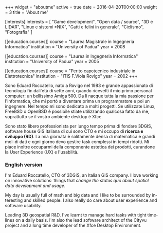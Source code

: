 +++
widget = "aboutme"
active = true
date = 2016-04-20T00:00:00
weight = 3
title = "About me"

[interests]
  interests = [
    "Game development",
    "Open data / source",
    "3D e LIDAR",
    "Linux e sistemi *NIX",
    "Gatti e felini in generale",
    "Ciclismo",
    "Fotografia"
  ]

[[education.courses]]
  course = "Laurea Magistrale in Ingegneria Informatica"
  institution = "University of Padua"
  year = 2008

[[education.courses]]
  course = "Laurea in Ingegneria Informatica"
  institution = "University of Padua"
  year = 2005

[[education.courses]]
  course = "Perito capotecnico industriale in Elettrotecnica"
  institution = "ITIS F.Viola Rovigo"
  year = 2002
+++

Sono Eduard Roccatello, nato a Rovigo nel 1983 e grande appassionato di tecnologia fin dall'età di sette anni, quando ricevetti il mio primo personal computer: un bellissimo Amiga 500.
Da lì nacque tutta la mia passione per l'informatica, che mi portò a diventare prima un programmatore e poi un ingegnere.
Nel tempo mi sono dedicato a molti progetti. Se utilizzate Linux, FreeBSD o OpenBSD è possibile stiate utilizzando qualcosa fatto da me, soprattutto se il vostro ambiente desktop è Xfce.

Sono stato libero professionista per lungo tempo prima di fondare 3DGIS, software house GIS italiana di cui sono CTO e mi occupo di **ricerca e sviluppo (RD)**.
La mia giornata è solitamente densa di matematica e grandi moli di dati e ogni giorno devo gestire task complessi in tempi ridotti. Mi piace inoltre occuparmi della componente estetica dei prodotti, curandone la User Experience (UX) e l'usabilità.

<section lang="en" class="text-warning">

### English version

I'm Eduard Roccatello, CTO of 3DGIS, an Italian GIS company.
I love working on innovative solutions: things that _change the status quo about spatial data development and usage_.

My day is usually full of math and big data and I like to be surrounded by interesting and skilled people. I also really do care about user experience and software usability.

Leading 3D geospatial R&D, I've learnt to manage hard tasks with tight timelines on a daily basis.
I'm also the lead software architect of the Cityvu project and a long time developer of the Xfce Desktop Environment.

</section>
